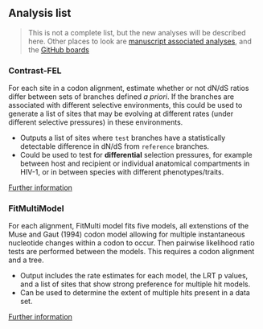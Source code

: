 ## Analysis list

> This is not a complete list, but the new analyses will be described here.
> Other places to look are [manuscript associated analyses](https://github.com/spond/pubs/),
> and the [GitHub boards](https://github.com/veg/hyphy/issues?q=)

### Contrast-FEL

For each site in a codon alignment, estimate whether or not dN/dS ratios
differ between sets of branches defined _a priori_. If the branches are associated with
different selective environments, this could be used to generate a list of sites that may
be evolving at different rates (under different selective pressures) in these environments.

- Outputs a list of sites where `test` branches have a statistically detectable difference
    in dN/dS from `reference` branches.
- Could be used to test for **differential** selection pressures, for example between
    host and recipient or individual anatomical compartments in HIV-1, or in between species
    with different phenotypes/traits.

[Further information](contrast-fel.md)

### FitMultiModel

For each alignment, FitMulti model fits five models, all extenstions of the Muse and Gaut (1994) codon model allowing for multiple instantaneous nucleotide changes within a codon to occur. Then pairwise likelihood ratio tests are performed between the models. This requires a codon alignment and a tree. 

- Output includes the rate estimates for each model, the LRT p values, and a list of sites that show strong preference for multiple hit models. 
- Can be used to determine the extent of multiple hits present in a data set.

[Further information](FitMultiModel.md)
